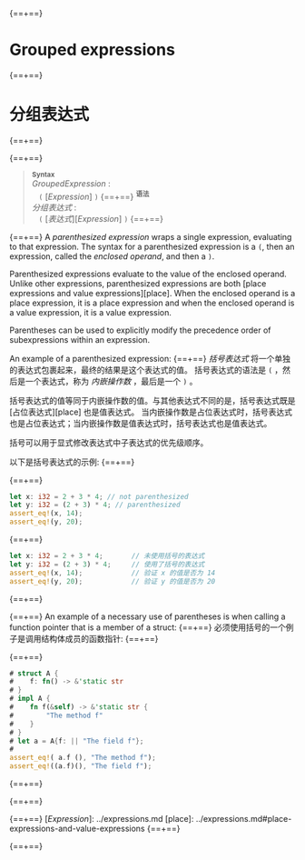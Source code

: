 {==+==}
# Grouped expressions
{==+==}
# 分组表达式
{==+==}


{==+==}
> **<sup>Syntax</sup>**\
> _GroupedExpression_ :\
> &nbsp;&nbsp; `(` [_Expression_] `)`
{==+==}
> **<sup>语法</sup>**\
> _分组表达式_ :\
> &nbsp;&nbsp; `(` [_表达式_][_Expression_] `)`
{==+==}


{==+==}
A *parenthesized expression* wraps a single expression, evaluating to that expression.
The syntax for a parenthesized expression is a `(`, then an expression, called the *enclosed operand*, and then a `)`.

Parenthesized expressions evaluate to the value of the enclosed operand.
Unlike other expressions, parenthesized expressions are both [place expressions and value expressions][place].
When the enclosed operand is a place expression, it is a place expression and when the enclosed operand is a value expression, it is a value expression.

Parentheses can be used to explicitly modify the precedence order of subexpressions within an expression.

An example of a parenthesized expression:
{==+==}
*括号表达式* 将一个单独的表达式包裹起来，最终的结果是这个表达式的值。
括号表达式的语法是 `(` ，然后是一个表达式，称为 *内嵌操作数* ，最后是一个 `)` 。

括号表达式的值等同于内嵌操作数的值。与其他表达式不同的是，括号表达式既是 [占位表达式][place] 也是值表达式。
当内嵌操作数是占位表达式时，括号表达式也是占位表达式；当内嵌操作数是值表达式时，括号表达式也是值表达式。

括号可以用于显式修改表达式中子表达式的优先级顺序。

以下是括号表达式的示例:
{==+==}


{==+==}
```rust
let x: i32 = 2 + 3 * 4; // not parenthesized
let y: i32 = (2 + 3) * 4; // parenthesized
assert_eq!(x, 14);
assert_eq!(y, 20);
```
{==+==}
```rust
let x: i32 = 2 + 3 * 4;       // 未使用括号的表达式
let y: i32 = (2 + 3) * 4;     // 使用了括号的表达式
assert_eq!(x, 14);            // 验证 x 的值是否为 14
assert_eq!(y, 20);            // 验证 y 的值是否为 20
```
{==+==}


{==+==}
An example of a necessary use of parentheses is when calling a function pointer that is a member of a struct:
{==+==}
必须使用括号的一个例子是调用结构体成员的函数指针:
{==+==}


{==+==}
```rust
# struct A {
#    f: fn() -> &'static str
# }
# impl A {
#    fn f(&self) -> &'static str {
#        "The method f"
#    }
# }
# let a = A{f: || "The field f"};
#
assert_eq!( a.f (), "The method f");
assert_eq!((a.f)(), "The field f");
```
{==+==}

{==+==}


{==+==}
[_Expression_]: ../expressions.md
[place]: ../expressions.md#place-expressions-and-value-expressions
{==+==}

{==+==}
